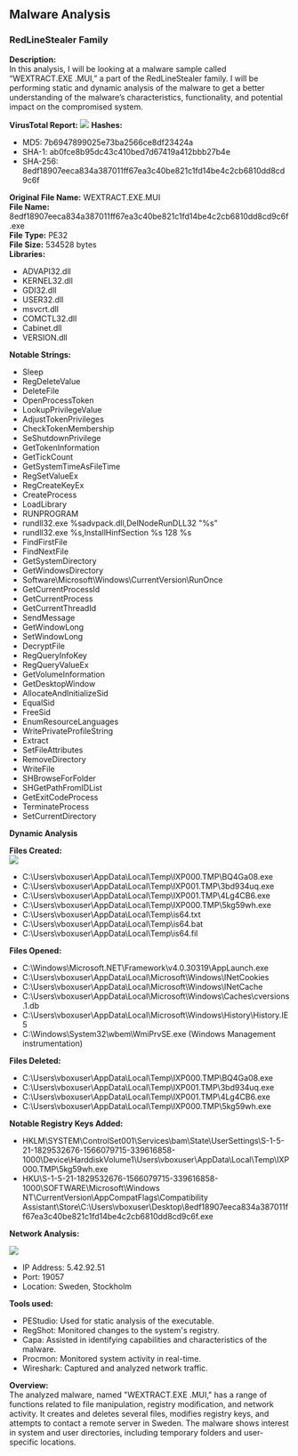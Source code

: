 ## Malware Analysis
### RedLineStealer Family

**Description:**  
In this analysis, I will be looking at a malware sample called “WEXTRACT.EXE .MUI,” a part of the RedLineStealer family. I will be performing static and dynamic analysis of the malware to get a better understanding of the malware’s characteristics, functionality, and potential impact on the compromised system.

**VirusTotal Report:**
<img src="https://i.imgur.com/XNyp293.png">
**Hashes:**  
- MD5: 7b6947899025e73ba2566ce8df23424a  
- SHA-1: ab0fce8b95dc43c410bed7d67419a412bbb27b4e  
- SHA-256: 8edf18907eeca834a387011ff67ea3c40be821c1fd14be4c2cb6810dd8cd9c6f

**Original File Name:** WEXTRACT.EXE.MUI  
**File Name:** 8edf18907eeca834a387011ff67ea3c40be821c1fd14be4c2cb6810dd8cd9c6f.exe  
**File Type:** PE32  
**File Size:** 534528 bytes  
**Libraries:**  
- ADVAPI32.dll  
- KERNEL32.dll  
- GDI32.dll  
- USER32.dll  
- msvcrt.dll  
- COMCTL32.dll  
- Cabinet.dll  
- VERSION.dll

**Notable Strings:**  
- Sleep  
- RegDeleteValue  
- DeleteFile  
- OpenProcessToken  
- LookupPrivilegeValue  
- AdjustTokenPrivileges  
- CheckTokenMembership  
- SeShutdownPrivilege  
- GetTokenInformation  
- GetTickCount  
- GetSystemTimeAsFileTime  
- RegSetValueEx  
- RegCreateKeyEx  
- CreateProcess  
- LoadLibrary  
- RUNPROGRAM  
- rundll32.exe %sadvpack.dll,DelNodeRunDLL32 "%s"  
- rundll32.exe %s,InstallHinfSection %s 128 %s  
- FindFirstFile  
- FindNextFile  
- GetSystemDirectory  
- GetWindowsDirectory  
- Software\Microsoft\Windows\CurrentVersion\RunOnce  
- GetCurrentProcessId  
- GetCurrentProcess  
- GetCurrentThreadId  
- SendMessage  
- GetWindowLong  
- SetWindowLong  
- DecryptFile  
- RegQueryInfoKey  
- RegQueryValueEx  
- GetVolumeInformation  
- GetDesktopWindow  
- AllocateAndInitializeSid  
- EqualSid  
- FreeSid  
- EnumResourceLanguages  
- WritePrivateProfileString  
- Extract  
- SetFileAttributes  
- RemoveDirectory  
- WriteFile  
- SHBrowseForFolder  
- SHGetPathFromIDList  
- GetExitCodeProcess  
- TerminateProcess  
- SetCurrentDirectory

**Dynamic Analysis**

**Files Created:**  
<img src="https://i.imgur.com/tKJqkqS.png">
- C:\Users\vboxuser\AppData\Local\Temp\IXP000.TMP\BQ4Ga08.exe  
- C:\Users\vboxuser\AppData\Local\Temp\IXP001.TMP\3bd934uq.exe  
- C:\Users\vboxuser\AppData\Local\Temp\IXP001.TMP\4Lg4CB6.exe  
- C:\Users\vboxuser\AppData\Local\Temp\IXP000.TMP\5kg59wh.exe  
- C:\Users\vboxuser\AppData\Local\Temp\is64.txt  
- C:\Users\vboxuser\AppData\Local\Temp\is64.bat  
- C:\Users\vboxuser\AppData\Local\Temp\is64.fil

**Files Opened:**  
- C:\Windows\Microsoft.NET\Framework\v4.0.30319\AppLaunch.exe  
- C:\Users\vboxuser\AppData\Local\Microsoft\Windows\INetCookies  
- C:\Users\vboxuser\AppData\Local\Microsoft\Windows\INetCache  
- C:\Users\vboxuser\AppData\Local\Microsoft\Windows\Caches\cversions.1.db  
- C:\Users\vboxuser\AppData\Local\Microsoft\Windows\History\History.IE5  
- C:\Windows\System32\wbem\WmiPrvSE.exe (Windows Management instrumentation)

**Files Deleted:**  
- C:\Users\vboxuser\AppData\Local\Temp\IXP000.TMP\BQ4Ga08.exe  
- C:\Users\vboxuser\AppData\Local\Temp\IXP001.TMP\3bd934uq.exe  
- C:\Users\vboxuser\AppData\Local\Temp\IXP001.TMP\4Lg4CB6.exe  
- C:\Users\vboxuser\AppData\Local\Temp\IXP000.TMP\5kg59wh.exe

**Notable Registry Keys Added:**  
- HKLM\SYSTEM\ControlSet001\Services\bam\State\UserSettings\S-1-5-21-1829532676-1566079715-339616858-1000\\Device\HarddiskVolume1\Users\vboxuser\AppData\Local\Temp\IXP000.TMP\5kg59wh.exe  
- HKU\S-1-5-21-1829532676-1566079715-339616858-1000\SOFTWARE\Microsoft\Windows NT\CurrentVersion\AppCompatFlags\Compatibility Assistant\Store\C:\Users\vboxuser\Desktop\8edf18907eeca834a387011ff67ea3c40be821c1fd14be4c2cb6810dd8cd9c6f.exe

**Network Analysis:**

<img src="https://i.imgur.com/6Zfs2ul.png">

- IP Address: 5.42.92.51  
- Port: 19057  
- Location: Sweden, Stockholm

**Tools used:**
- PEStudio: Used for static analysis of the executable.
- RegShot: Monitored changes to the system's registry.
- Capa: Assisted in identifying capabilities and characteristics of the malware.
- Procmon: Monitored system activity in real-time.
- Wireshark: Captured and analyzed network traffic.

**Overview:**  
The analyzed malware, named "WEXTRACT.EXE .MUI," has a range of functions related to file manipulation, registry modification, and network activity. It creates and deletes several files, modifies registry keys, and attempts to contact a remote server in Sweden. The malware shows interest in system and user directories, including temporary folders and user-specific locations.
